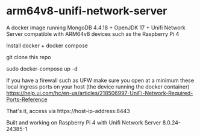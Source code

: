 # arm64v8-unifi-network-server
A docker image running MongoDB 4.4.18 + OpenJDK 17 + Unifi Network Server compatible with ARM64v8 devices such as the Raspberry Pi 4

Install docker + docker compose

git clone this repo

sudo docker-compose up -d

If you have a firewall such as UFW make sure you open at a minimum these local ingress ports on your host (the device running the docker container) https://help.ui.com/hc/en-us/articles/218506997-UniFi-Network-Required-Ports-Reference

That's it, access via https://host-ip-address:8443

Built and working on Raspberry Pi 4 with Unifi Network Server 8.0.24-24385-1
